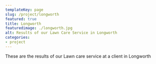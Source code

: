```yaml
---
templateKey: page
slug: /project/longworth
featured: true
title: Longworth
featuredimage: ./longworth.jpg
alt: Results of our Lawn Care Service in Longworth
categories:
- project
---
```

These are the results of our Lawn care service at a client in Longworth


